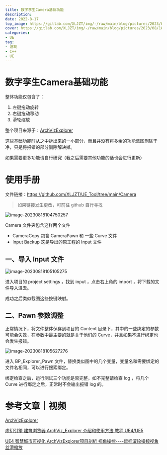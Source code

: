 ```yaml
---
title: 数字孪生Camera基础功能
description: 
date: 2022-8-17
top_image: https://gitlab.com/XLJZT/img/-/raw/main/blog/pictures/2023/08/18_10_54_4_image-20230818105105275.png
cover: https://gitlab.com/XLJZT/img/-/raw/main/blog/pictures/2023/08/18_10_54_4_image-20230818105105275.png
categories: 
- UE
tag: 
- 游戏
- C++
- UE
---
```


# 数字孪生Camera基础功能

 整体功能仅包含了：

1. 左键拖动旋转
2. 右键拖动移动
3. 滑轮缩放

整个项目来源于：[ArchVizExplorer](https://www.unrealengine.com/marketplace/zh-CN/product/archviz-explorer?sessionInvalidated=true)

这些基础功能时从之中拆出来的一小部分，而且并没有将多余的功能蓝图删除干净，只是将报错的部分删除解决掉。

如果需要更多功能请自行研究（我之后需要其他功能的话也会进行更新）

# 使用手册

文件链接：https://github.com/XLJZT/UE_Tool/tree/main/Camera

> 如果链接发生更改，可前往 github 自行寻找

![image-20230818104750257](https://gitlab.com/XLJZT/img/-/raw/main/blog/pictures/2023/08/18_10_53_46_image-20230818104750257.png)

Camera 文件夹包含这样两个文件

- CameraCopy 包含 CameraPawn 和 一些 Curve 文件
- Input Backup 这是导出的原工程的 Input 文件

## 一、导入 Input 文件



![image-20230818105105275](https://gitlab.com/XLJZT/img/-/raw/main/blog/pictures/2023/08/18_10_54_4_image-20230818105105275.png)

进入项目的 project settings ，找到 input ，点击右上角的 import ，将下载的文件导入进去。

成功之后类似截图这些按键映射。

## 二、Pawn 参数调整

正常情况下，将文件整体保存到项目的 Content 目录下，其中的一些绑定的参数可能会失效，在参数中最主要的就是关于他们的 Curve，并且如果不进行绑定也会发生报错。

![image-20230818105627276](https://gitlab.com/XLJZT/img/-/raw/main/blog/pictures/2023/08/18_10_56_40_image-20230818105627276.png)

进入 BP_Explorer_Pawn 文件，替换类似图中的几个变量，变量名和需要绑定的文件名相同，可以进行搜索绑定。

绑定检查之后，运行测试三个功能是否完整，如不完整请检查 log ，将几个 Curve 进行绑定之后，正常时不会输出报错 log 的。

# 参考文章｜视频

[ArchVizExplorer](https://www.unrealengine.com/marketplace/zh-CN/product/archviz-explorer?sessionInvalidated=true)

[虚幻引擎 建筑浏览器 ArchViz_Explorer 介绍和使用方法 教程 UE4/UE5](https://www.bilibili.com/video/BV18r4y127x6/?vd_source=cb5794df42f8077181bc5f31958ae7df)

[UE4 智慧城市可视化 ArchVizExplorer项目剖析 视角操控----鼠标滚轮操控视角丝滑缩放](https://www.cnblogs.com/HHW-Development/p/16457708.html)

